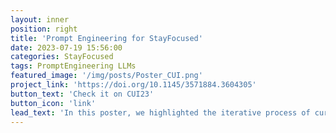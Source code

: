 ```yaml
---
layout: inner
position: right
title: 'Prompt Engineering for StayFocused'
date: 2023-07-19 15:56:00
categories: StayFocused
tags: PromptEngineering LLMs
featured_image: '/img/posts/Poster_CUI.png'
project_link: 'https://doi.org/10.1145/3571884.3604305'
button_text: 'Check it on CUI23'
button_icon: 'link'
lead_text: 'In this poster, we highlighted the iterative process of curating prompts for GPT-3 to build up a reflective chatbot, and the lessons learned from our trials and errors.'
---
```

